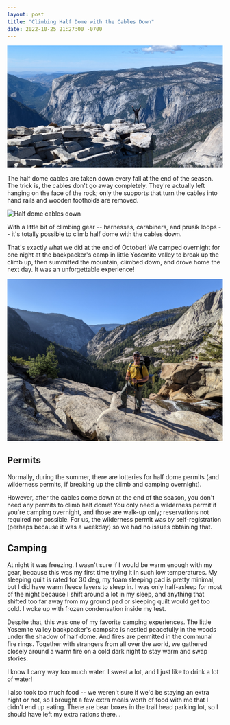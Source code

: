 ```yaml
---
layout: post
title: "Climbing Half Dome with the Cables Down"
date: 2022-10-25 21:27:00 -0700
---
```


![Top of half dome](/img/half-dome/PXL_20221025_191918908.jpg)

The half dome cables are taken down every fall at the end of the season.
The trick is, the cables don't go away completely.
They're actually left hanging on the face of the rock; only the supports that turn the cables into hand rails and wooden footholds are removed.

![Half dome cables down](/img/half-dome/PXL_20221025_201143510.jpg)

With a little bit of climbing gear -- harnesses, carabiners, and prusik loops -- it's totally possible to climb half dome with the cables down.

That's exactly what we did at the end of October!
We camped overnight for one night at the backpacker's camp in little Yosemite valley to break up the climb up, then summitted the mountain, climbed down, and drove home the next day.
It was an unforgettable experience!

![Me at the top of Nevada Falls](/img/half-dome/PXL_20221024_231423118.jpg)

## Permits

Normally, during the summer, there are lotteries for half dome permits (and wilderness permits, if breaking up the climb and camping overnight).

However, after the cables come down at the end of the season, you don't need any permits to climb half dome!
You only need a wilderness permit if you're camping overnight, and those are walk-up only; reservations not required nor possible.
For us, the wilderness permit was by self-registration (perhaps because it was a weekday) so we had no issues obtaining that.

## Camping

At night it was freezing.
I wasn't sure if I would be warm enough with my gear, because this was my first time trying it in such low temperatures.
My sleeping quilt is rated for 30 deg, my foam sleeping pad is pretty minimal, but I did have warm fleece layers to sleep in.
I was only half-asleep for most of the night because I shift around a lot in my sleep, and anything that shifted too far away from my ground pad or sleeping quilt would get too cold.
I woke up with frozen condensation inside my test.

Despite that, this was one of my favorite camping experiences.
The little Yosemite valley backpacker's campsite is nestled peacefully in the woods under the shadow of half dome.
And fires are permitted in the communal fire rings.
Together with strangers from all over the world, we gathered closely around a warm fire on a cold dark night to stay warm and swap stories.

<script src="https://lighterpack.com/e/ih8u6z"></script><div id="ih8u6z"></div>

I know I carry way too much water. I sweat a lot, and I just like to drink a lot of water!

I also took too much food -- we weren't sure if we'd be staying an extra night or not, so I brought a few extra meals worth of food with me that I didn't end up eating.
There are bear boxes in the trail head parking lot, so I should have left my extra rations there...
